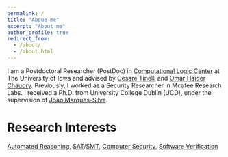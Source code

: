 ```yaml
---
permalink: /
title: "Aboue me"
excerpt: "About me"
author_profile: true
redirect_from: 
  - /about/
  - /about.html
---
```


I am a Postdoctoral Researcher (PostDoc) in 
[Computational Logic Center](http://clc.cs.uiowa.edu/site/index.shtml)
at The University of Iowa and advised by 
[Cesare Tinelli](https://homepage.cs.uiowa.edu/~tinelli/) 
and 
[Omar Haider Chaudry](https://homepage.cs.uiowa.edu/~comarhaider/). Previously, I worked as a Security Researcher in Mcafee Research Labs. I received a Ph.D. from University College Dublin (UCD), under the supervision of 
[Joao Marques-Silva](https://jpmarquessilva.github.io/).

Research Interests
======
[Automated Reasoning](https://plato.stanford.edu/entries/reasoning-automated/), [SAT](https://en.wikipedia.org/wiki/Boolean_satisfiability_problem)/[SMT](https://en.wikipedia.org/wiki/Satisfiability_modulo_theories), [Computer Security](https://en.wikipedia.org/wiki/Computer_security), [Software Verification](https://en.wikipedia.org/wiki/Model_checking)

